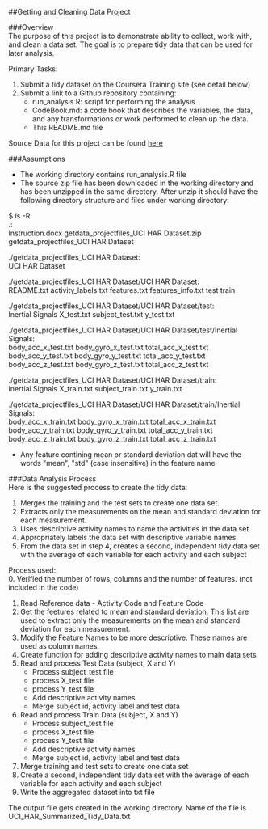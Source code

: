 ##Getting and Cleaning Data Project  
  
###Overview  
The purpose of this project is to demonstrate ability to collect, work with, and clean a data set. The goal is to prepare tidy data that can be used for later analysis.   
  
Primary Tasks:    
1. Submit a tidy dataset on the Coursera Training site (see detail below)  
2. Submit a link to a Github repository containing:  
	- run_analysis.R: script for performing the analysis  
	- CodeBook.md: a code book that describes the variables, the data, and any transformations or work performed to clean up the data.  
	- This README.md file    
  
Source Data for this project can be found [here](https://d396qusza40orc.cloudfront.net/getdata%2Fprojectfiles%2FUCI%20HAR%20Dataset.zip)    
  
###Assumptions  
  
- The working directory contains run_analysis.R file  
- The source zip file has been downloaded in the working directory and has been unzipped in the same directory. After unzip it should have the following directory structure and files under working directory:  
  
$ ls -R  
.:  
Instruction.docx                      getdata_projectfiles_UCI HAR Dataset.zip  
getdata_projectfiles_UCI HAR Dataset  
  
./getdata_projectfiles_UCI HAR Dataset:  
UCI HAR Dataset  
  
./getdata_projectfiles_UCI HAR Dataset/UCI HAR Dataset:  
README.txt  activity_labels.txt  features.txt  features_info.txt  test  train  
  
./getdata_projectfiles_UCI HAR Dataset/UCI HAR Dataset/test:  
Inertial Signals  X_test.txt  subject_test.txt  y_test.txt  
  
./getdata_projectfiles_UCI HAR Dataset/UCI HAR Dataset/test/Inertial Signals:  
body_acc_x_test.txt  body_gyro_x_test.txt  total_acc_x_test.txt  
body_acc_y_test.txt  body_gyro_y_test.txt  total_acc_y_test.txt  
body_acc_z_test.txt  body_gyro_z_test.txt  total_acc_z_test.txt  
  
./getdata_projectfiles_UCI HAR Dataset/UCI HAR Dataset/train:  
Inertial Signals  X_train.txt  subject_train.txt  y_train.txt  
  
./getdata_projectfiles_UCI HAR Dataset/UCI HAR Dataset/train/Inertial Signals:  
body_acc_x_train.txt  body_gyro_x_train.txt  total_acc_x_train.txt  
body_acc_y_train.txt  body_gyro_y_train.txt  total_acc_y_train.txt  
body_acc_z_train.txt  body_gyro_z_train.txt  total_acc_z_train.txt  
  
- Any feature contining mean or standard deviation dat will have the words "mean", "std" (case insensitive) in the feature name  
  
###Data Analysis Process  
Here is the suggested process to create the tidy data:    
1.	Merges the training and the test sets to create one data set.  
2.	Extracts only the measurements on the mean and standard deviation for each measurement.   
3.	Uses descriptive activity names to name the activities in the data set  
4.	Appropriately labels the data set with descriptive variable names.   
5.	From the data set in step 4, creates a second, independent tidy data set with the average of each variable for each activity and each subject  
  
Process used:    
0.	Verified the number of rows, columns and the number of features. (not included in the code)  
1. 	Read Reference data - Activity Code and Feature Code  
2.	Get the feetures related to mean and standard deviation. This list are used to extract only the measurements on the mean and standard deviation for each measurement.  
3.	Modify the Feature Names to be more descriptive. These names are used as column names.  
4.	Create function for adding descriptive activity names to main data sets  
5.	Read and process Test Data (subject, X and Y)  
	- Process subject_test file  
	- process X_test file  
	- process Y_test file  
	- Add descriptive activity names  
	- Merge subject id, activity label and test data  
6.	Read and process Train Data (subject, X and Y)  
	- Process subject_test file  
	- process X_test file  
	- process Y_test file  
	- Add descriptive activity names  
	- Merge subject id, activity label and test data  
7.	Merge training and test sets to create one data set  
8.	Create a second, independent tidy data set with the average of each variable for each activity and each subject  
9.	Write the aggregated dataset into txt file  
  
The output file gets created in the working directory. Name of the file is UCI_HAR_Summarized_Tidy_Data.txt  
  
